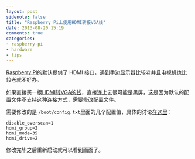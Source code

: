 ```yaml
---
layout: post
sidenote: false
title: "Raspberry Pi上使用HDMI转接VGA线"
date: 2013-08-20 15:19
comments: true
categories:
- raspberry-pi
- hardware
- tips
---
```


[Raspberry Pi](http://www.raspberrypi.org/‎)的默认提供了 HDMI 接口，遇到手边显示器比较老并且电视机也比较老就不好办。

如果直接买一根[HDMI转VGA的线](http://item.jd.com/674899.html)，直接连上去很可能是黑屏，这是因为默认的配置文件不支持这种连接方式，需要修改配置文件。

需要修改的是 `/boot/config.txt`里面的几个配置值，具体的讨论[在这里](http://www.raspberrypi.org/phpBB3/viewtopic.php?f=76&t=33477)：

```
disable_overscan=1
hdmi_group=2
hdmi_mode=35
hdmi_drive=2
```

修改完毕之后重新启动就可以看到画面了。